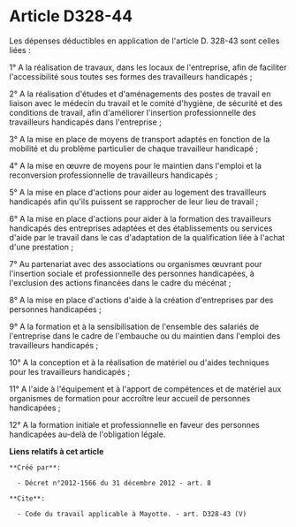 # Article D328-44

Les dépenses déductibles en application de l'article D. 328-43 sont celles liées : 

1° A la réalisation de travaux, dans les locaux de l'entreprise, afin de faciliter l'accessibilité sous toutes ses formes des
travailleurs handicapés ; 

2° A la réalisation d'études et d'aménagements des postes de travail en liaison avec le médecin du travail et le comité
d'hygiène, de sécurité et des conditions de travail, afin d'améliorer l'insertion professionnelle des travailleurs handicapés
dans l'entreprise ; 

3° A la mise en place de moyens de transport adaptés en fonction de la mobilité et du problème particulier de chaque
travailleur handicapé ; 

4° A la mise en œuvre de moyens pour le maintien dans l'emploi et la reconversion professionnelle de travailleurs
handicapés ; 

5° A la mise en place d'actions pour aider au logement des travailleurs handicapés afin qu'ils puissent se rapprocher de leur
lieu de travail ; 

6° A la mise en place d'actions pour aider à la formation des travailleurs handicapés des entreprises adaptées et des
établissements ou services d'aide par le travail dans le cas d'adaptation de la qualification liée à l'achat d'une
prestation ; 

7° Au partenariat avec des associations ou organismes œuvrant pour l'insertion sociale et professionnelle des personnes
handicapées, à l'exclusion des actions financées dans le cadre du mécénat ; 

8° A la mise en place d'actions d'aide à la création d'entreprises par des personnes handicapées ; 

9° A la formation et à la sensibilisation de l'ensemble des salariés de l'entreprise dans le cadre de l'embauche ou du
maintien dans l'emploi des travailleurs handicapés ; 

10° A la conception et à la réalisation de matériel ou d'aides techniques pour les travailleurs handicapés ; 

11° A l'aide à l'équipement et à l'apport de compétences et de matériel aux organismes de formation pour accroître leur
accueil de personnes handicapées ; 

12° A la formation initiale et professionnelle en faveur des personnes handicapées au-delà de l'obligation légale.

**Liens relatifs à cet article**

	**Créé par**:

	  - Décret n°2012-1566 du 31 décembre 2012 - art. 8

	**Cite**:

	  - Code du travail applicable à Mayotte. - art. D328-43 (V)
